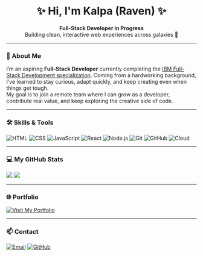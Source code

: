 <!-- Banner / Greeting -->
<h1 align="center">✨ Hi, I'm Kalpa (Raven) ✨</h1>
<p align="center">
  <strong>Full-Stack Developer in Progress</strong><br/>
  Building clean, interactive web experiences across galaxies 🌌
</p>

---

### 🚀 About Me
I’m an aspiring **Full-Stack Developer** currently completing the
[IBM Full-Stack Development specialization](https://www.coursera.org/account/accomplishments/verify/2VPJ3U7X1PP5).
Coming from a hardworking background, I’ve learned to stay curious, adapt quickly,
and keep creating even when things get tough.  
My goal is to join a remote team where I can grow as a developer,
contribute real value, and keep exploring the creative side of code.

---

### 🛠️ Skills & Tools
![HTML](https://img.shields.io/badge/HTML5-orange?logo=html5&logoColor=white)
![CSS](https://img.shields.io/badge/CSS3-blue?logo=css3&logoColor=white)
![JavaScript](https://img.shields.io/badge/JavaScript-yellow?logo=javascript&logoColor=black)
![React](https://img.shields.io/badge/React-61DAFB?logo=react&logoColor=black)
![Node.js](https://img.shields.io/badge/Node.js-339933?logo=node.js&logoColor=white)
![Git](https://img.shields.io/badge/Git-F05032?logo=git&logoColor=white)
![GitHub](https://img.shields.io/badge/GitHub-181717?logo=github&logoColor=white)
![Cloud](https://img.shields.io/badge/Cloud%20Basics-00C7B7?logo=cloudflare&logoColor=white)

---

### 💻 My GitHub Stats
<p align=\"center\">
  <img src=\"https://github-readme-stats.vercel.app/api?username=Ravediff&show_icons=true&theme=radical\" height=\"165\"/>
  <img src=\"https://github-readme-stats.vercel.app/api/top-langs/?username=Ravediff&layout=compact&theme=radical\" height=\"165\"/>
</p>

---

### 🌐 Portfolio
[![Visit My Portfolio](https://img.shields.io/badge/Portfolio-Live%20Site-blue?style=for-the-badge)](https://ravediff.github.io/kalpa/)

---

### 📫 Contact
[![Email](https://img.shields.io/badge/Email-kalpafernando342%40gmail.com-red?style=for-the-badge)](mailto:kalpafernando342@gmail.com)
[![GitHub](https://img.shields.io/badge/GitHub-Ravediff-black?style=for-the-badge&logo=github)](https://github.com/Ravediff)
